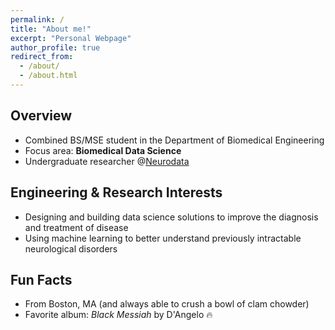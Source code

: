 ```yaml
---
permalink: /
title: "About me!"
excerpt: "Personal Webpage"
author_profile: true
redirect_from: 
  - /about/
  - /about.html
---
```


## Overview
- Combined BS/MSE student in the Department of Biomedical Engineering
- Focus area: **Biomedical Data Science**
- Undergraduate researcher @[Neurodata](https://neurodata.io/)


## Engineering & Research Interests
- Designing and building data science solutions to improve the diagnosis and treatment of disease
- Using machine learning to better understand previously intractable neurological disorders

## Fun Facts
- From Boston, MA (and always able to crush a bowl of clam chowder)
- Favorite album: _Black Messiah_ by D'Angelo 🔥
